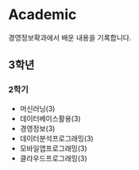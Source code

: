 # Academic
경영정보확과에서 배운 내용을 기록합니다.

## 3학년
### 2학기
- 머신러닝(3)
- 데이터베이스활용(3)
- 경영정보(3)
- 데이터분석프로그래밍(3)
- 모바일앱프로그래밍(3)
- 클라우드프로그래밍(3)

